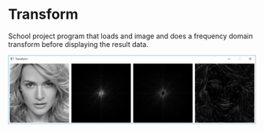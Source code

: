 # Transform
School project program that loads and image and does a frequency domain transform before displaying the result data.

![Screenshot](Screenshot.png)
